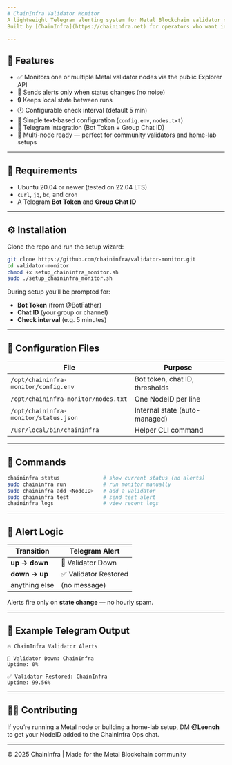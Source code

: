 ```yaml
---
# ChainInfra Validator Monitor
A lightweight Telegram alerting system for Metal Blockchain validator nodes.  
Built by [ChainInfra](https://chaininfra.net) for operators who want instant alerts when their node goes offline or recovers.

---
```


## 🚀 Features

- ✅ Monitors one or multiple Metal validator nodes via the public Explorer API  
- 🚨 Sends alerts only when status changes (no noise)  
- 🔒 Keeps local state between runs  
- 🕐 Configurable check interval (default 5 min)  
- 📄 Simple text-based configuration (`config.env`, `nodes.txt`)  
- 💬 Telegram integration (Bot Token + Group Chat ID)  
- 👥 Multi-node ready — perfect for community validators and home-lab setups  

---

## 🧰 Requirements

- Ubuntu 20.04 or newer (tested on 22.04 LTS)  
- `curl`, `jq`, `bc`, and `cron`  
- A Telegram **Bot Token** and **Group Chat ID**

---

## ⚙️ Installation

Clone the repo and run the setup wizard:

```bash
git clone https://github.com/chaininfra/validator-monitor.git
cd validator-monitor
chmod +x setup_chaininfra_monitor.sh
sudo ./setup_chaininfra_monitor.sh
````

During setup you’ll be prompted for:

* **Bot Token** (from @BotFather)
* **Chat ID** (your group or channel)
* **Check interval** (e.g. 5 minutes)

---

## 🧩 Configuration Files

| File                                  | Purpose                        |
| ------------------------------------- | ------------------------------ |
| `/opt/chaininfra-monitor/config.env`  | Bot token, chat ID, thresholds |
| `/opt/chaininfra-monitor/nodes.txt`   | One NodeID per line            |
| `/opt/chaininfra-monitor/status.json` | Internal state (auto-managed)  |
| `/usr/local/bin/chaininfra`           | Helper CLI command             |

---

## 🧠 Commands

```bash
chaininfra status              # show current status (no alerts)
sudo chaininfra run            # run monitor manually
sudo chaininfra add <NodeID>   # add a validator
sudo chaininfra test           # send test alert
chaininfra logs                # view recent logs
```

---

## 🔔 Alert Logic

| Transition    | Telegram Alert       |
| ------------- | -------------------- |
| **up → down** | 🚨 Validator Down    |
| **down → up** | ✅ Validator Restored |
| anything else | (no message)         |

Alerts fire only on **state change** — no hourly spam.

---

## 🧱 Example Telegram Output

```
🔥 ChainInfra Validator Alerts

🚨 Validator Down: ChainInfra
Uptime: 0%

✅ Validator Restored: ChainInfra
Uptime: 99.56%
```

---

## 🧑‍💻 Contributing

If you’re running a Metal node or building a home-lab setup, DM **@Leenoh** to get your NodeID added to the ChainInfra Ops chat.

---

© 2025 ChainInfra | Made for the Metal Blockchain community


